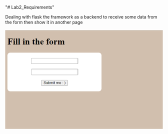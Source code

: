 "# Lab2_Requirements" 

Dealing with flask the framework as a backend to receive some data from the form then show it in another page

![alt text](<Screenshot 2024-10-06 233826.png>)
